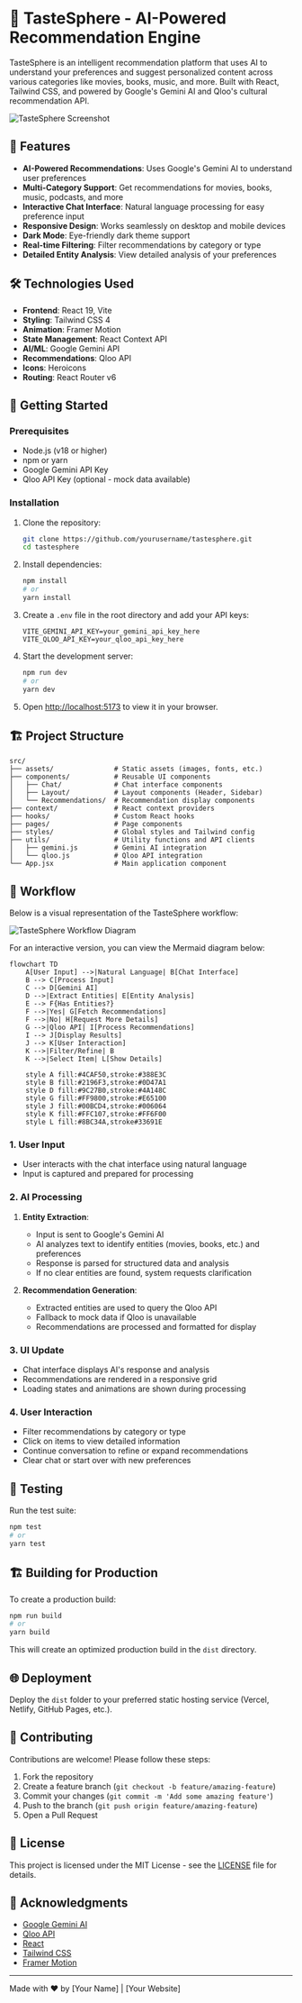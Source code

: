 # 🎯 TasteSphere - AI-Powered Recommendation Engine

TasteSphere is an intelligent recommendation platform that uses AI to understand your preferences and suggest personalized content across various categories like movies, books, music, and more. Built with React, Tailwind CSS, and powered by Google's Gemini AI and Qloo's cultural recommendation API.

![TasteSphere Screenshot](./src/assets/images/screenshot.png)

## 🌟 Features

- **AI-Powered Recommendations**: Uses Google's Gemini AI to understand user preferences
- **Multi-Category Support**: Get recommendations for movies, books, music, podcasts, and more
- **Interactive Chat Interface**: Natural language processing for easy preference input
- **Responsive Design**: Works seamlessly on desktop and mobile devices
- **Dark Mode**: Eye-friendly dark theme support
- **Real-time Filtering**: Filter recommendations by category or type
- **Detailed Entity Analysis**: View detailed analysis of your preferences

## 🛠️ Technologies Used

- **Frontend**: React 19, Vite
- **Styling**: Tailwind CSS 4
- **Animation**: Framer Motion
- **State Management**: React Context API
- **AI/ML**: Google Gemini API
- **Recommendations**: Qloo API
- **Icons**: Heroicons
- **Routing**: React Router v6

## 🚀 Getting Started

### Prerequisites

- Node.js (v18 or higher)
- npm or yarn
- Google Gemini API Key
- Qloo API Key (optional - mock data available)

### Installation

1. Clone the repository:
   ```bash
   git clone https://github.com/yourusername/tastesphere.git
   cd tastesphere
   ```

2. Install dependencies:
   ```bash
   npm install
   # or
   yarn install
   ```

3. Create a `.env` file in the root directory and add your API keys:
   ```env
   VITE_GEMINI_API_KEY=your_gemini_api_key_here
   VITE_QLOO_API_KEY=your_qloo_api_key_here
   ```

4. Start the development server:
   ```bash
   npm run dev
   # or
   yarn dev
   ```

5. Open [http://localhost:5173](http://localhost:5173) to view it in your browser.

## 🏗️ Project Structure

```
src/
├── assets/               # Static assets (images, fonts, etc.)
├── components/           # Reusable UI components
│   ├── Chat/             # Chat interface components
│   ├── Layout/           # Layout components (Header, Sidebar)
│   └── Recommendations/  # Recommendation display components
├── context/              # React context providers
├── hooks/                # Custom React hooks
├── pages/                # Page components
├── styles/               # Global styles and Tailwind config
├── utils/                # Utility functions and API clients
│   ├── gemini.js         # Gemini AI integration
│   └── qloo.js           # Qloo API integration
└── App.jsx               # Main application component
```

## 🔄 Workflow

Below is a visual representation of the TasteSphere workflow:

![TasteSphere Workflow Diagram](./docs/workflow/tastesphere-workflow.png)

For an interactive version, you can view the Mermaid diagram below:

```mermaid
flowchart TD
    A[User Input] -->|Natural Language| B[Chat Interface]
    B --> C[Process Input]
    C --> D[Gemini AI]
    D -->|Extract Entities| E[Entity Analysis]
    E --> F{Has Entities?}
    F -->|Yes| G[Fetch Recommendations]
    F -->|No| H[Request More Details]
    G -->|Qloo API| I[Process Recommendations]
    I --> J[Display Results]
    J --> K[User Interaction]
    K -->|Filter/Refine| B
    K -->|Select Item| L[Show Details]
    
    style A fill:#4CAF50,stroke:#388E3C
    style B fill:#2196F3,stroke:#0D47A1
    style D fill:#9C27B0,stroke:#4A148C
    style G fill:#FF9800,stroke:#E65100
    style J fill:#00BCD4,stroke:#006064
    style K fill:#FFC107,stroke:#FF6F00
    style L fill:#8BC34A,stroke#33691E
```

### 1. User Input
- User interacts with the chat interface using natural language
- Input is captured and prepared for processing

### 2. AI Processing
1. **Entity Extraction**:
   - Input is sent to Google's Gemini AI
   - AI analyzes text to identify entities (movies, books, etc.) and preferences
   - Response is parsed for structured data and analysis
   - If no clear entities are found, system requests clarification

2. **Recommendation Generation**:
   - Extracted entities are used to query the Qloo API
   - Fallback to mock data if Qloo is unavailable
   - Recommendations are processed and formatted for display

### 3. UI Update
- Chat interface displays AI's response and analysis
- Recommendations are rendered in a responsive grid
- Loading states and animations are shown during processing

### 4. User Interaction
- Filter recommendations by category or type
- Click on items to view detailed information
- Continue conversation to refine or expand recommendations
- Clear chat or start over with new preferences

## 🧪 Testing

Run the test suite:

```bash
npm test
# or
yarn test
```

## 🏗️ Building for Production

To create a production build:

```bash
npm run build
# or
yarn build
```

This will create an optimized production build in the `dist` directory.

## 🌐 Deployment

Deploy the `dist` folder to your preferred static hosting service (Vercel, Netlify, GitHub Pages, etc.).

## 🤝 Contributing

Contributions are welcome! Please follow these steps:

1. Fork the repository
2. Create a feature branch (`git checkout -b feature/amazing-feature`)
3. Commit your changes (`git commit -m 'Add some amazing feature'`)
4. Push to the branch (`git push origin feature/amazing-feature`)
5. Open a Pull Request

## 📄 License

This project is licensed under the MIT License - see the [LICENSE](LICENSE) file for details.

## 🙏 Acknowledgments

- [Google Gemini AI](https://ai.google.dev/)
- [Qloo API](https://www.qloo.com/)
- [React](https://reactjs.org/)
- [Tailwind CSS](https://tailwindcss.com/)
- [Framer Motion](https://www.framer.com/motion/)

---

Made with ❤️ by [Your Name] | [Your Website]
